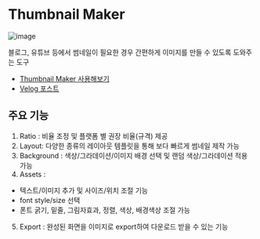 # Thumbnail Maker

![image](https://user-images.githubusercontent.com/50618754/153700819-d7999a89-e739-4d6c-93ff-35f18522cdc9.png)

블로그, 유튜브 등에서 썸네일이 필요한 경우 간편하게 이미지를 만들 수 있도록 도와주는 도구
- [Thumbnail Maker 사용해보기](https://github.com/ye-yo/thumbnail_maker_)
- [Velog 포스트](https://velog.io/@yeyo0x0/Thumbnail-Maker)
## 주요 기능

1. Ratio : 비율 조정 및 플랫폼 별 권장 비율(규격) 제공
2. Layout: 다양한 종류의 레이아웃 템플릿을 통해 보다 빠르게 썸네일 제작 가능
3. Background : 색상/그라데이션/이미지 배경 선택 및 랜덤 색상/그라데이션 적용 가능
4. Assets : 
- 텍스트/이미지 추가 및 사이즈/위치 조절 기능
- font style/size 선택
- 폰트 굵기, 밑줄, 그림자효과, 정렬, 색상, 배경색상 조절 가능
5. Export : 완성된 화면을 이미지로 export하여 다운로드 받을 수 있는 기능

